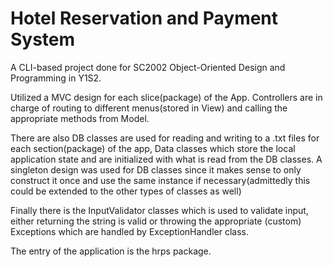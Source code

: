 # Hotel Reservation and Payment System
A CLI-based project done for SC2002 Object-Oriented Design and Programming in Y1S2. 

Utilized a MVC design for each slice(package) of the App. Controllers are in charge of routing to different menus(stored in View) and calling the appropriate methods from Model. 

There are also DB classes are used for reading and writing to a .txt files for each section(package) of the app, Data classes which store the local application state and are initialized with what is read from the DB classes. A singleton design was used for DB classes since it makes sense to only construct it once and use the same instance if necessary(admittedly this could be extended to the other types of classes as well)

Finally there is the InputValidator classes which is used to validate input, either returning the string is valid or throwing the appropriate (custom) Exceptions which are handled by ExceptionHandler class.

The entry of the application is the hrps package.
